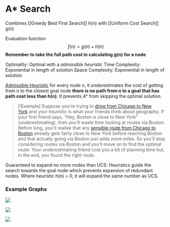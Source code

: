 # A* Search
Combines [[Greedy Best First Search]] h(n) with [[Uniform Cost Search]] g(n)

Evaluation function $$f(n)=g(n)+h(n)$$
**Remember to take the full path cost in calculating g(n) for a node**

Optimality: Optimal with a *admissible heuristic*
Time Complexity: Exponential in length of solution
Space Complexity: Exponential in length of solution

[Admissible Heuristic](https://en.wikipedia.org/wiki/Admissible_heuristic) for every node n, it underestimates the cost of getting from n to the closest goal node __there is no path from n to a goal that has path cost less than h(n)__. It prevents A* from skipping the optimal solution.

> [!Example] Suppose you're trying to [drive from Chicago to New York](https://maps.google.co.uk/maps?q=Chicago+to+New+York&saddr=Chicago&daddr=New+York&hl=en&ll=41.294317,-80.81543&spn=11.071941,20.302734&sll=41.656497,-82.155762&sspn=11.010616,20.302734&geocode=FWICfwIdGuDG-inty_TQPCwOiDEAwMAJrabgrw%3BFVA6bQIdS8KW-yk7CD_TpU_CiTFi_nfhBo8LyA&t=h&z=6) and your heuristic is what your friends think about geography. If your first friend says, "Hey, Boston is close to New York" (underestimating), then you'll waste time looking at routes via Boston. Before long, you'll realise that any [sensible route from Chicago to Boston](https://maps.google.co.uk/maps?saddr=Chicago&daddr=Boston&hl=en&ll=42.228517,-79.343262&spn=10.912859,20.302734&sll=40.63063,-73.87207&sspn=11.183158,20.302734&geocode=FWICfwIdGuDG-inty_TQPCwOiDEAwMAJrabgrw%3BFZ9WhgIdw7bD-ykbMT0NLWXjiTGg6GIBJL98eA&t=h&mra=ls&z=6) already gets fairly close to New York before reaching Boston and that actually going via Boston just adds more miles. So you'll stop considering routes via Boston and you'll move on to find the optimal route. Your underestimating friend cost you a bit of planning time but, in the end, you found the right route.

Guaranteed to expand no more nodes than UCS: Heuristics guide the search towards the goal node which prevents expansion of redundant nodes. Where heuristic h(n) = 0, it will expand the same number as UCS.

### Example Graphs
![](https://i.imgur.com/3WhlDkF.png)

![](https://i.imgur.com/K8AbMZD.png) 

![](https://i.imgur.com/lymZP66.png)
